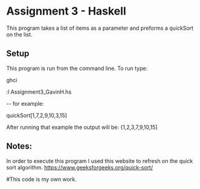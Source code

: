 # Assignment 3 - Haskell

This program takes a list of items as a parameter and preforms a quickSort on the list. 

## Setup

This program is run from the command line. To run type:

ghci

:l Assignment3_GavinH.hs

-- for example:
 
quickSort[1,7,2,9,10,3,15] 

After running that example the output will be:
{1,2,3,7,9,10,15]


## Notes:

In order to execute this program I used this website to refresh on the quick sort algorithm. 
https://www.geeksforgeeks.org/quick-sort/



#This code is my own work. 

